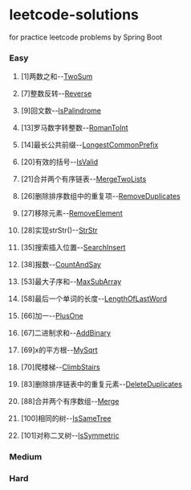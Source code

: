 # leetcode-solutions
for practice leetcode problems by Spring Boot

### Easy
1. [1]两数之和--[TwoSum](./lc-problems-solution-api/src/main/java/com/leetcode/problems/easy/TwoSum.java)
2. [7]整数反转--[Reverse](./lc-problems-solution-api/src/main/java/com/leetcode/problems/easy/Reverse.java)
3. [9]回文数--[IsPalindrome](./lc-problems-solution-api/src/main/java/com/leetcode/problems/easy/IsPalindrome.java)
4. [13]罗马数字转整数--[RomanToInt](./lc-problems-solution-api/src/main/java/com/leetcode/problems/easy/RomanToInt.java)
5. [14]最长公共前缀--[LongestCommonPrefix](./lc-problems-solution-api/src/main/java/com/leetcode/problems/easy/LongestCommonPrefix.java)
6. [20]有效的括号--[IsValid](./lc-problems-solution-api/src/main/java/com/leetcode/problems/easy/IsValid.java)
7. [21]合并两个有序链表--[MergeTwoLists](./lc-problems-solution-api/src/main/java/com/leetcode/problems/easy/.java)
8. [26]删除排序数组中的重复项--[RemoveDuplicates](./lc-problems-solution-api/src/main/java/com/leetcode/problems/easy/MergeTwoLists.java)
9. [27]移除元素--[RemoveElement](./lc-problems-solution-api/src/main/java/com/leetcode/problems/easy/RemoveElement.java)
10. [28]实现strStr()--[StrStr](./lc-problems-solution-api/src/main/java/com/leetcode/problems/easy/StrStr.java)
11. [35]搜索插入位置--[SearchInsert](./lc-problems-solution-api/src/main/java/com/leetcode/problems/easy/SearchInsert.java)
12. [38]报数--[CountAndSay](./lc-problems-solution-api/src/main/java/com/leetcode/problems/easy/CountAndSay.java)
13. [53]最大子序和--[MaxSubArray](./lc-problems-solution-api/src/main/java/com/leetcode/problems/easy/MaxSubArray.java)
14. [58]最后一个单词的长度--[LengthOfLastWord](./lc-problems-solution-api/src/main/java/com/leetcode/problems/easy/LengthOfLastWord.java)
15. [66]加一--[PlusOne](./lc-problems-solution-api/src/main/java/com/leetcode/problems/easy/PlusOne.java)
16. [67]二进制求和--[AddBinary](./lc-problems-solution-api/src/main/java/com/leetcode/problems/easy/AddBinary.java)
17. [69]x的平方根--[MySqrt](./lc-problems-solution-api/src/main/java/com/leetcode/problems/easy/MySqrt.java)
18. [70]爬楼梯--[ClimbStairs](./lc-problems-solution-api/src/main/java/com/leetcode/problems/easy/ClimbStairs.java)
19. [83]删除排序链表中的重复元素--[DeleteDuplicates](./lc-problems-solution-api/src/main/java/com/leetcode/problems/easy/DeleteDuplicates.java)
20. [88]合并两个有序数组--[Merge](./lc-problems-solution-api/src/main/java/com/leetcode/problems/easy/Merge.java)

21. [100]相同的树--[IsSameTree](./lc-problems-solution-api/src/main/java/com/leetcode/problems/easy/IsSameTree.java)
22. [101]对称二叉树--[IsSymmetric](./lc-problems-solution-api/src/main/java/com/leetcode/problems/easy/IsSymmetric.java)
### Medium
### Hard
